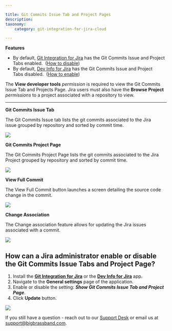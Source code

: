 ```yaml
---

title: Git Commits Issue Tab and Project Pages
description:
taxonomy:
    category: git-integration-for-jira-cloud

---
```



**Features**

*   By default, [Git Integration for Jira](https://marketplace.atlassian.com/4984) has the Git Commits Issue and Project Tabs enabled.  ([How to disable](/git-integration-for-jira-cloud/git-commits-issue-tab-and-project-page/))
*   By default, [Dev Info for Jira](https://marketplace.atlassian.com/1219270) has the Git Commits Issue and Project Tabs disabled.  ([How to enable](/git-integration-for-jira-cloud/git-commits-issue-tab-and-project-page/))



The **View developer tools** _permission_ is required to view the Git Commits Issue Tab and Projects Page. Jira users must also have the **Browse Project** _permissions_ to a project associated with a repository to view.


* * *



**Git Commits Issue Tab**

The Git Commits Issue tab lists the git commits associated to the Jira issue grouped by repository and sorted by commit time. 

![](https://bigbrassband.atlassian.net/wiki/download/attachments/138346498/gitcloud-git-commits-issue-tab.png?version=1&modificationDate=1561740799237&cacheVersion=1&api=v2)

**Git Commits Project Page**

The Git Commits Project Page lists the git commits associated to the Jira Project grouped by repository and sorted by commit time. 

**![](https://bigbrassband.atlassian.net/wiki/download/attachments/138346498/gitcloud-git-commits-project-page.png?version=1&modificationDate=1561740800078&cacheVersion=1&api=v2)**

**View Full Commit**

The View Full Commit button launches a screen detailing the source code change in the commit.

![](https://bigbrassband.atlassian.net/wiki/download/attachments/138346498/gitcloud-gitcommits-diff-change.png?version=1&modificationDate=1561740800612&cacheVersion=1&api=v2)

**Change Association**

The Change association feature allows for updating the Jira issues associated with a commit.

![](https://bigbrassband.atlassian.net/wiki/download/attachments/138346498/git-cloud-change-association.png?version=2&modificationDate=1561741338981&cacheVersion=1&api=v2)

## **How can a Jira administrator enable or disable the Git Commits Issue Tabs and Project Page?**

1.  Install the **[Git Integration for Jira](https://marketplace.atlassian.com/4984)** or the **[Dev Info for Jira](https://marketplace.atlassian.com/1219270)** app.
2.  Navigate to the **General settings** page of the application.
3.  Enable or disable the setting: _**Show Git Commits Issue Tab and Project Page**_.
4.  Click **Update** button.

![](https://bigbrassband.atlassian.net/wiki/download/attachments/138346498/gitcloud-general-settings-git-commits-issue-project.png?version=1&modificationDate=1561740800896&cacheVersion=1&api=v2)



If you still have a question - reach out to our [Support Desk](https://bigbrassband.atlassian.net/servicedesk/customer/portals) or email us at [support@bigbrassband.com](mailto:support@bigbrassband.com).